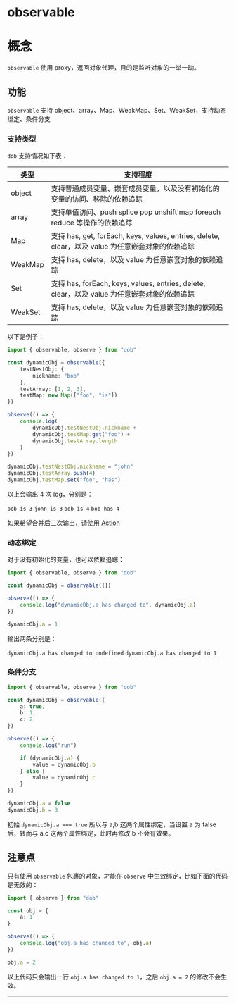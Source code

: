 # observable

# 概念
 
`observable` 使用 proxy，返回对象代理，目的是监听对象的一举一动。

## 功能

`observable` 支持 object、array、Map、WeakMap、Set、WeakSet，支持动态绑定、条件分支

### 支持类型

`dob` 支持情况如下表：


| 类型 | 支持程度 |
| -------- | -------- |
| object     | 支持普通成员变量、嵌套成员变量，以及没有初始化的变量的访问、移除的依赖追踪     |
| array | 支持单值访问、push splice pop unshift map foreach reduce 等操作的依赖追踪 |
| Map | 支持 has, get, forEach, keys, values, entries, delete, clear，以及 value 为任意嵌套对象的依赖追踪 |
| WeakMap | 支持 has, delete，以及 value 为任意嵌套对象的依赖追踪 |
| Set | 支持 has, forEach, keys, values, entries, delete, clear，以及 value 为任意嵌套对象的依赖追踪 |
| WeakSet | 支持 has, delete，以及 value 为任意嵌套对象的依赖追踪 |


以下是例子：

```typescript
import { observable, observe } from "dob"

const dynamicObj = observable({
	testNestObj: {
		nickname: "bob"
	},
	testArray: [1, 2, 3],
	testMap: new Map(["foo", "is"])
})

observe(() => {
    console.log(
		dynamicObj.testNestObj.nickname + 
		dynamicObj.testMap.get("foo") +
		dynamicObj.testArray.length
	) 
})

dynamicObj.testNestObj.nickname = "john"
dynamicObj.testArray.push(4)
dynamicObj.testMap.set("foo", "has")
```

以上会输出 4 次 log，分别是：

`bob is 3`
`john is 3`
`bob is 4`
`bob has 4`

如果希望合并后三次输出，请使用 [Action](action)

### 动态绑定

对于没有初始化的变量，也可以依赖追踪：

```typescript
import { observable, observe } from "dob"

const dynamicObj = observable({})

observe(() => {
    console.log("dynamicObj.a has changed to", dynamicObj.a) 
})

dynamicObj.a = 1
```

输出两条分别是：

`dynamicObj.a has changed to undefined`
`dynamicObj.a has changed to 1`

### 条件分支

```typescript
import { observable, observe } from "dob"

const dynamicObj = observable({
    a: true,
    b: 1,
    c: 2
})

observe(() => {
    console.log("run")

    if (dynamicObj.a) {
        value = dynamicObj.b
    } else {
        value = dynamicObj.c
    }
})

dynamicObj.a = false
dynamicObj.b = 3
```

初始 `dynamicObj.a === true` 所以与 a,b 这两个属性绑定，当设置 a 为 false 后，转而与 a,c 这两个属性绑定，此时再修改 b 不会有效果。

## 注意点
 
只有使用  `observable`  包裹的对象，才能在 `observe` 中生效绑定，比如下面的代码是无效的：

```typescript
import { observe } from "dob"

const obj = {
    a: 1
}

observe(() => {
    console.log("obj.a has changed to", obj.a) 
})

obj.a = 2
```

以上代码只会输出一行 `obj.a has changed to 1`，之后 `obj.a = 2` 的修改不会生效。

---